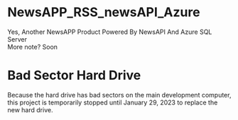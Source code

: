 # NewsAPP_RSS_newsAPI_Azure
Yes, Another NewsAPP Product Powered By NewsAPI And Azure SQL Server\
More note? Soon
# Bad Sector Hard Drive
Because the hard drive has bad sectors on the main development computer, this project is temporarily stopped until January 29, 2023 to replace the new hard drive.

